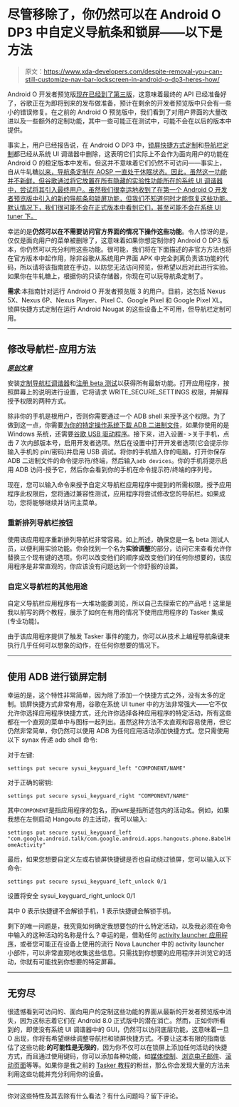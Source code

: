 # 尽管移除了，你仍然可以在 Android O DP3 中自定义导航条和锁屏——以下是方法

> 原文：<https://www.xda-developers.com/despite-removal-you-can-still-customize-nav-bar-lockscreen-in-android-o-dp3-heres-how/>

Android O 开发者预览版[现在已经到了第三版](https://www.xda-developers.com/android-o-developer-preview-3-rolling-out-with-final-android-o-apis/)，这意味着最终的 API 已经准备好了，谷歌正在为即将到来的发布做准备，预计在剩余的开发者预览版中只会有一些小的错误修复。在之前的 Android O 预览版中，我们看到了对用户界面的大量改进以及一些额外的定制功能，其中一些可能正在测试中，可能不会在以后的版本中提供。

事实上，用户已经报告说，在 Android O DP3 中，[锁屏快捷方式定制](https://www.xda-developers.com/android-o-preview-adds-lockscreen-shortcut-customization/)和[导航栏定制](https://www.xda-developers.com/android-o-preview-brings-nav-bar-customization-under-system-ui-tuner/)都已经从系统 UI 调谐器中删除，这表明它们实际上不会作为面向用户的功能在 Android O 的稳定版本中发布。但这并不意味着它们仍然不可访问——事实上，自从牛轧糖[以来，导航条定制在 AOSP 一直处于休眠状态。因此，虽然这一功能并不新鲜，但谷歌通过将它放置在所有隐藏的实验性功能所在的系统 UI 调谐器中，尝试将其引入最终用户。虽然我们很幸运地收到了在第一个 Android O 开发者预览版中引入的新的导航条和锁屏功能，但我们不知道何时才能恢复这些功能。默认情况下，我们很可能不会在正式版本中看到它们，甚至可能不会在系统 UI tuner 下。](https://www.xda-developers.com/nav-bar-customization-was-hidden-in-stock-nougat-all-along-and-it-never-needed-root/)

幸运的是**仍然可以在不需要访问官方界面的情况下操作这些功能**。令人惊讶的是，仅仅是面向用户的菜单被删除了，这意味着如果你想定制你的 Android O DP3 版本，你仍然可以充分利用这些功能。很可能，我们将在下面描述的非官方方法也将在官方版本中起作用，除非谷歌从系统用户界面 APK 中完全剥离负责该功能的代码，所以请将该指南放在手边，以防您无法访问预览，但希望以后对此进行实验。如果你在牛轧糖上，根据你的只读存储器，你现在可以玩导航条定制了。

**需求**:本指南针对运行 Android O 开发者预览版 3 的用户。目前，这包括 Nexus 5X、Nexus 6P、Nexus Player、Pixel C、Google Pixel 和 Google Pixel XL。锁屏快捷方式定制在运行 Android Nougat 的这些设备上不可用，但导航栏定制可用。

* * *

## 修改导航栏-应用方法

[***原创文章***](https://www.xda-developers.com/nav-bar-customization-was-hidden-in-stock-nougat-all-along-and-it-never-needed-root/)

安装[定制导航栏调谐器](https://play.google.com/store/apps/details?id=xyz.paphonb.systemuituner)和[注册 beta 测试](https://play.google.com/apps/testing/xyz.paphonb.systemuituner)以获得所有最新功能。打开应用程序，按照屏幕上的说明进行设置，它将请求 WRITE_SECURE_SETTINGS 权限，并解释授予权限的两种方式。

除非你的手机是根用户，否则你需要通过一个 ADB shell 来授予这个权限。为了做到这一点，你需要[为你的特定操作系统下载 ADB 二进制文件](https://www.xda-developers.com/google-releases-separate-adb-and-fastboot-binary-downloads/)，如果你使用的是 Windows 系统，还需要[谷歌 USB 驱动程序](https://developer.android.com/studio/run/win-usb.html)。接下来，进入设置- >关于手机，点击 7 次内部版本号，启用开发者选项。然后在设置中打开开发者选项(它会提示你输入手机的 pin/密码)并启用 USB 调试。将你的手机插入你的电脑，打开你保存 ADB 二进制文件的命令提示符/终端，然后输入`adb devices`。你的手机将提示启用 ADB 访问-授予它，然后你会看到你的手机在命令提示符/终端的序列号。

现在，您可以输入命令来授予自定义导航栏应用程序中提到的所需权限。授予应用程序此权限后，您将通过兼容性测试，应用程序将尝试修改您的导航栏。如果成功，您将能够继续并访问主菜单。

### 重新排列导航栏按钮

使用该应用程序重新排列导航栏非常容易。如上所述，确保您是一名 beta 测试人员，以便利用实验功能。你会找到一个名为**实验调整**的部分，访问它来查看允许你替换三个现有键的选项。你可以改变他们的顺序或改变他们的任何你想要的，该应用程序是非常直观的，你应该没有问题达到一个你舒服的设置。

### 自定义导航栏的其他用途

自定义导航栏应用程序有一大堆功能要浏览，所以自己去探索它的产品吧！这里是我以前写的两个教程，展示了如何在有用的情况下使用应用程序的 Tasker 集成(专业功能)。

由于该应用程序提供了触发 Tasker 事件的能力，你可以从技术上编程导航条键来执行几乎任何可以想象的动作，在任何你想要的情况下。

* * *

## 使用 ADB 进行锁屏定制

幸运的是，这个特性非常简单，因为除了添加一个快捷方式之外，没有太多的定制。锁屏快捷方式非常有用，谷歌在系统 UI tuner 中的方法非常强大——它不仅允许你选择应用程序快捷方式，还允许你选择各种应用程序的特定活动，所有这些都在一个直观的菜单中与图标一起列出。虽然这种方法不太直观和容易使用，但它仍然非常简单，你仍然可以使用 ADB 为任何应用活动添加快捷方式。您只需使用以下 synax 传递 adb shell 命令:

对于左键:

`settings put secure sysui_keyguard_left "COMPONENT/NAME"`

对于正确的密钥:

`settings put secure sysui_keyguard_right "COMPONENT/NAME"`

其中`COMPONENT`是指应用程序的包名，而`NAME`是指所述包内的活动名。例如，如果我想在左侧启动 Hangouts 的主活动，我可以输入:

`settings put secure sysui_keyguard_left "com.google.android.talk/com.google.android.apps.hangouts.phone.BabelHomeActivity"`

最后，如果您想要自定义左或右锁屏快捷键是否也自动绕过锁屏，您可以输入以下命令:

`settings put secure sysui_keyguard_left_unlock 0/1`

设置将安全 sysui_keyguard_right_unlock 0/1

其中 0 表示快捷键不会解锁手机，1 表示快捷键会解锁手机。

剩下的唯一问题是，我究竟如何确定我想要包的什么特定活动，以及我必须在命令中输入的这种活动的名称是什么？幸运的是，借助任何 [activity launcher 应用程序](https://play.google.com/store/apps/details?id=de.szalkowski.activitylauncher&hl=en)，或者您可能正在设备上使用的流行 Nova Launcher 中的 activity launcher 小部件，可以非常直观地收集这些信息。只需找到你想要的应用程序并浏览它的活动，你就有可能找到你想要的特定屏幕。

* * *

## 无穷尽

很遗憾看到可访问的、面向用户的定制这些功能的界面从最新的开发者预览版中消失，因为这标志着它们在 Android 8.0 正式版中的潜在消亡。然而，正如你所看到的，即使没有系统 UI 调谐器中的 GUI，仍然可以访问底层功能，这意味着一旦 O 出现，你将有希望继续调整导航栏和锁屏快捷方式。不要让这本有限的指南低估了这些功能:**的可能性是无限的**，因为你不仅可以在锁屏上添加任何活动的快捷方式，而且通过使用键码，你可以添加各种功能，如[媒体控制](https://www.xda-developers.com/how-to-add-media-playback-controls-to-the-nav-bar-when-playing-music/)、[浏览电子邮件](https://www.xda-developers.com/add-forward-backward-keys-to-android-o-nav-bar-quickly-read-emails/)、[滚动页面](https://www.xda-developers.com/how-to-add-page-scroll-keys-to-the-navigation-bar-while-using-chrome-in-android-o/)等等。如果你是我之前的 [Tasker 教程](https://www.xda-developers.com/tag/tasker-tutorial/)的粉丝，那么你会发现大量的方法来利用这些功能并充分利用你的设备。

* * *

你对这些特性及其去除有什么看法？有什么问题吗？留下评论。